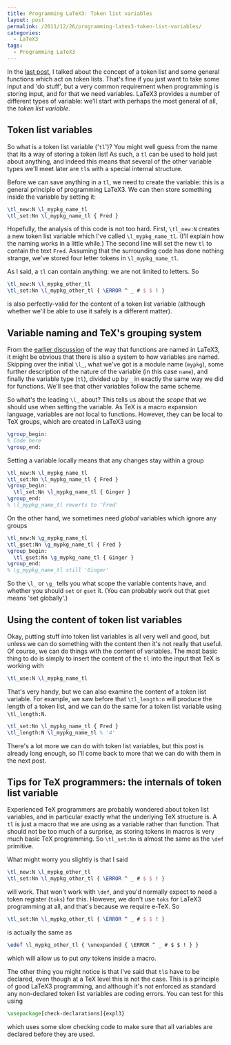 ```yaml
---
title: Programming LaTeX3: Token list variables
layout: post
permalink: /2011/12/26/programming-latex3-token-list-variables/
categories:
  - LaTeX3
tags:
  - Programming LaTeX3
---
```

In the [last post](/2011/12/21/programming-latex3-category-codes-tokens-and-token-lists/), I talked about the concept of a token list and some general functions which act on token lists. That's fine if you just want to take some input and 'do stuff', but a very common requirement when programming is storing input, and for that we need variables. LaTeX3 provides a number of different types of variable: we'll start with perhaps the most general of all, the _token list variable_.

## Token list variables

So what is a token list variable ('`tl`')? You might well guess from the name that its a way of storing a token list! As such, a `tl` can be used to hold just about anything, and indeed this means that several of the other variable types we'll meet later are `tl`s with a special internal structure.

Before we can save anything in a `tl`, we need to create the variable: this is a general principle of programming LaTeX3. We can then store something inside the variable by setting it:

```latex
\tl_new:N \l_mypkg_name_tl
\tl_set:Nn \l_mypkg_name_tl { Fred }
```

Hopefully, the analysis of this code is not too hard. First, `\tl_new:N` creates a new token list variable which I've called `\l_mypkg_name_tl`. (I'll explain how the naming works in a little while.) The second line will set the new `tl` to contain the text `Fred`. Assuming that the surrounding code has done nothing strange, we've stored four letter tokens in `\l_mypkg_name_tl`.

As I said, a `tl` can contain anything: we are not limited to letters. So

```latex
\tl_new:N \l_mypkg_other_tl
\tl_set:Nn \l_mypkg_other_tl { \ERROR ^ _ # $ $ ! }
```

is also perfectly-valid for the content of a token list variable (although whether we'll be able to use it safely is a different matter).

## Variable naming and TeX's grouping system

From the [earlier discussion](/2011/12/14/programming-latex3-creating-functions/) of the way that functions are named in LaTeX3, it might be obvious that there is also a system to how variables are named. Skipping over the initial `\l_`, what we've got is a module name (`mypkg`), some further description of the nature of the variable (in this case `name`), and finally the variable type (`tl`), divided up by `_` in exactly the same way we did for functions. We'll see that other variables follow the same scheme.

So what's the leading `\l_` about? This tells us about the _scope_ that we should use when setting the variable. As TeX is a macro expansion language, variables are not local to functions. However, they can be local to TeX groups, which are created in LaTeX3 using

```latex
\group_begin:
% Code here
\group_end:
```

Setting a variable locally means that any changes stay within a group

```latex
\tl_new:N \l_mypkg_name_tl
\tl_set:Nn \l_mypkg_name_tl { Fred }
\group_begin:
  \tl_set:Nn \l_mypkg_name_tl { Ginger }
\group_end:
% \l_mypkg_name_tl reverts to 'Fred'
```

On the other hand, we sometimes need _global_ variables which ignore any groups

```latex
\tl_new:N \g_mypkg_name_tl
\tl_gset:Nn \g_mypkg_name_tl { Fred }
\group_begin:
  \tl_gset:Nn \g_mypkg_name_tl { Ginger }
\group_end:
% \g_mypkg_name_tl still 'Ginger'
```

So the `\l_` or `\g_` tells you what scope the variable contents have, and whether you should `set` or `gset` it. (You can probably work out that `gset` means 'set globally'.)

## Using the content of token list variables

Okay, putting stuff into token list variables is all very well and good, but unless we can do something with the content then it's not really that useful. Of course, we can do things with the content of variables. The most basic thing to do is simply to insert the content of the `tl` into the input that TeX is working with

```latex
\tl_use:N \l_mypkg_name_tl
```

That's very handy, but we can also examine the content of a token list variable. For example, we saw before that `\tl_length:n` will produce the length of a token list, and we can do the same for a token list variable using `\tl_length:N`.

```latex
\tl_set:Nn \l_mypkg_name_tl { Fred }
\tl_length:N \l_mypkg_name_tl % '4'
```

There's a lot more we can do with token list variables, but this post is already long enough, so I'll come back to more that we can do with them in the next post.

## Tips for TeX programmers: the internals of token list variable

Experienced TeX programmers are probably wondered about token list variables, and in particular exactly what the underlying TeX structure is. A `tl` is just a macro that we are using as a variable rather than function. That should not be too much of a surprise, as storing tokens in macros is very much basic TeX programming. So `\tl_set:Nn` is almost the same as the `\def` primitive.

What might worry you slightly is that I said

```latex
\tl_new:N \l_mypkg_other_tl
\tl_set:Nn \l_mypkg_other_tl { \ERROR ^ _ # $ $ ! }
```

will work. That won't work with `\def`, and you'd normally expect to need a token register (`toks`) for this. However, we don't use `toks` for LaTeX3 programming at all, and that's because we require e-TeX. So

```latex
\tl_set:Nn \l_mypkg_other_tl { \ERROR ^ _ # $ $ ! }
```

is actually the same as

```latex
\edef \l_mypkg_other_tl { \unexpanded { \ERROR ^ _ # $ $ ! } }
```

which will allow us to put _any_ tokens inside a macro.

The other thing you might notice is that I've said that `tl`s have to be declared, even though at a TeX level this is not the case. This is a principle of good LaTeX3 programming, and although it's not enforced as standard any non-declared token list variables are coding errors. You can test for this using

```latex
\usepackage[check-declarations]{expl3}
```

which uses some slow checking code to make sure that all variables are declared before they are used.
